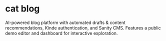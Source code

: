 # cat blog

AI-powered blog platform with automated drafts & content recommendations, Kinde authentication, and Sanity CMS. Features a public demo editor and dashboard for interactive exploration.
